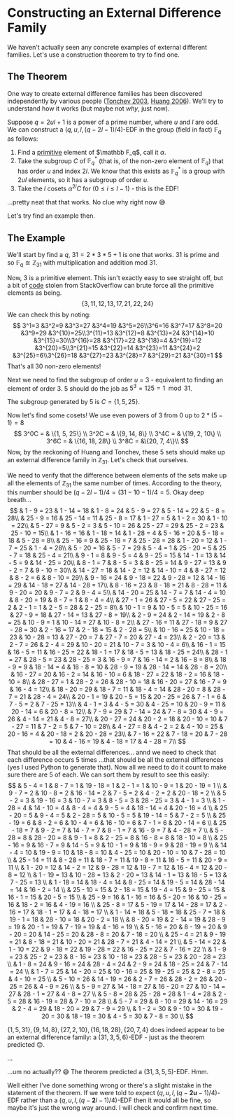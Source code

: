 # Constructing an External Difference Family

We haven't actually seen any concrete examples of external different families. Let's use a construction theorem to try to find one.

## The Theorem

One way to create external difference families has been discovered independently by various people ([Tonchev 2003](https://pages.mtu.edu/~tonchev/dssn.pdf), [Huang 2006](https://link.springer.com/article/10.1007%2Fs10623-006-0005-7)). We'll try to understand how it works (but maybe not *why*, just now).

Suppose $q = 2ul + 1$  is a power of a prime number, where $u$ and $l$ are odd. We can construct a $(q, u, l, (q - 2l - 1)/4)$-EDF in the group (field in fact) $\mathbb F_q$ as follows:

1. Find a [primitive](https://en.wikipedia.org/wiki/Primitive_element_(finite_field)) element of $\mathbb F_q$, call it $\alpha$. 
2. Take the subgroup $C$ of $\mathbb F_q^*$ (that is, of the non-zero element of $\mathbb F_q$) that has order $u$ and index $2l$. We know that this exists as $\mathbb F_q^*$ is a group with $2ul$ elements, so it has a subgroup of order $u$.
3. Take the $l$ cosets $\alpha^{2i}C$ for $(0 \leq i \leq l-1)$ - this is the EDF!

...pretty neat that that works. No clue why right now 😅

Let's try find an example then. 

## The Example

We'll start by find a $q$, $31 = 2*3*5 + 1$ is one that works. 31 is prime and so $\mathbb F_q \cong \mathbb Z_{31}$ with multiplication and addition mod 31. 

Now, $3$ is a primitive element. This isn't exactly easy to see straight off, but a bit of [code](https://stackoverflow.com/questions/40190849/efficient-finding-primitive-roots-modulo-n-using-python) stolen from StackOverflow can brute force all the primitive elements as being.
$$
\{3, 11, 12, 13, 17, 21, 22, 24\}
$$
We can check this by noting:
$$
3^1=3 &3^2=9 &3^3=27 &3^4=19 &3^5=26\\3^6=16 &3^7=17 &3^8=20 &3^9=29 &3^{10}=25\\3^{11}=13 &3^{12}=8 &3^{13}=24 &3^{14}=10 &3^{15}=30\\3^{16}=28 &3^{17}=22 &3^{18}=4 &3^{19}=12 &3^{20}=5\\3^{21}=15 &3^{22}=14 &3^{23}=11 &3^{24}=2 &3^{25}=6\\3^{26}=18 &3^{27}=23 &3^{28}=7 &3^{29}=21 &3^{30}=1
$$
That's all 30 non-zero elements!

Next we need to find the subgroup of order $u$ = 3 - equivalent to finding an element of order 3. $5$ should do the job as $5^3 = 125 = 1 \mod 31$.

The subgroup generated by $5$ is $C = \{1, 5, 25\}$.

Now let's find some cosets! We use even powers of 3 from 0 up to $2*(5 - 1) = 8$
$$
3^0C = & \{1, 5, 25\} \\
3^2C = & \{9, 14, 8\} \\
3^4C = & \{19, 2, 10\} \\
3^6C = & \{16, 18, 28\} \\
3^8C = &\{20, 7, 4\}\\
$$
Now, by the reckoning of Huang and Tonchev, these 5 sets should make up an external difference family in  $\mathbb Z_{31}$. Let's check that ourselves. 

We need to verify that the difference between elements of the sets make up all the elements of $\mathbb Z _{31}$ the same number of times. According to the theory, this number should be $(q - 2l - 1)/4 = (31 - 10 - 1)/4 = 5$. Okay deep breath...
$$
& 1 - 9 = 23 & 1 - 14 = 18 & 1 - 8 = 24 & 5 - 9 = 27 & 5 - 14 = 22 & 5 - 8 = 28\\
 & 25 - 9 = 16 & 25 - 14 = 11 & 25 - 8 = 17 & 1 - 27 = 5 & 1 - 2 = 30 & 1 - 10 = 22\\
 & 5 - 27 = 9 & 5 - 2 = 3 & 5 - 10 = 26 & 25 - 27 = 29 & 25 - 2 = 23 & 25 - 10 = 15\\
 & 1 - 16 = 16 & 1 - 18 = 14 & 1 - 28 = 4 & 5 - 16 = 20 & 5 - 18 = 18 & 5 - 28 = 8\\
 & 25 - 16 = 9 & 25 - 18 = 7 & 25 - 28 = 28 & 1 - 20 = 12 & 1 - 7 = 25 & 1 - 4 = 28\\
 & 5 - 20 = 16 & 5 - 7 = 29 & 5 - 4 = 1 & 25 - 20 = 5 & 25 - 7 = 18 & 25 - 4 = 21\\
 & 9 - 1 = 8 & 9 - 5 = 4 & 9 - 25 = 15 & 14 - 1 = 13 & 14 - 5 = 9 & 14 - 25 = 20\\
 & 8 - 1 = 7 & 8 - 5 = 3 & 8 - 25 = 14 & 9 - 27 = 13 & 9 - 2 = 7 & 9 - 10 = 30\\
 & 14 - 27 = 18 & 14 - 2 = 12 & 14 - 10 = 4 & 8 - 27 = 12 & 8 - 2 = 6 & 8 - 10 = 29\\
 & 9 - 16 = 24 & 9 - 18 = 22 & 9 - 28 = 12 & 14 - 16 = 29 & 14 - 18 = 27 & 14 - 28 = 17\\
 & 8 - 16 = 23 & 8 - 18 = 21 & 8 - 28 = 11 & 9 - 20 = 20 & 9 - 7 = 2 & 9 - 4 = 5\\
 & 14 - 20 = 25 & 14 - 7 = 7 & 14 - 4 = 10 & 8 - 20 = 19 & 8 - 7 = 1 & 8 - 4 = 4\\
 & 27 - 1 = 26 & 27 - 5 = 22 & 27 - 25 = 2 & 2 - 1 = 1 & 2 - 5 = 28 & 2 - 25 = 8\\
 & 10 - 1 = 9 & 10 - 5 = 5 & 10 - 25 = 16 & 27 - 9 = 18 & 27 - 14 = 13 & 27 - 8 = 19\\
 & 2 - 9 = 24 & 2 - 14 = 19 & 2 - 8 = 25 & 10 - 9 = 1 & 10 - 14 = 27 & 10 - 8 = 2\\
 & 27 - 16 = 11 & 27 - 18 = 9 & 27 - 28 = 30 & 2 - 16 = 17 & 2 - 18 = 15 & 2 - 28 = 5\\
 & 10 - 16 = 25 & 10 - 18 = 23 & 10 - 28 = 13 & 27 - 20 = 7 & 27 - 7 = 20 & 27 - 4 = 23\\
 & 2 - 20 = 13 & 2 - 7 = 26 & 2 - 4 = 29 & 10 - 20 = 21 & 10 - 7 = 3 & 10 - 4 = 6\\
 & 16 - 1 = 15 & 16 - 5 = 11 & 16 - 25 = 22 & 18 - 1 = 17 & 18 - 5 = 13 & 18 - 25 = 24\\
 & 28 - 1 = 27 & 28 - 5 = 23 & 28 - 25 = 3 & 16 - 9 = 7 & 16 - 14 = 2 & 16 - 8 = 8\\
 & 18 - 9 = 9 & 18 - 14 = 4 & 18 - 8 = 10 & 28 - 9 = 19 & 28 - 14 = 14 & 28 - 8 = 20\\
 & 16 - 27 = 20 & 16 - 2 = 14 & 16 - 10 = 6 & 18 - 27 = 22 & 18 - 2 = 16 & 18 - 10 = 8\\
 & 28 - 27 = 1 & 28 - 2 = 26 & 28 - 10 = 18 & 16 - 20 = 27 & 16 - 7 = 9 & 16 - 4 = 12\\
 & 18 - 20 = 29 & 18 - 7 = 11 & 18 - 4 = 14 & 28 - 20 = 8 & 28 - 7 = 21 & 28 - 4 = 24\\
 & 20 - 1 = 19 & 20 - 5 = 15 & 20 - 25 = 26 & 7 - 1 = 6 & 7 - 5 = 2 & 7 - 25 = 13\\
 & 4 - 1 = 3 & 4 - 5 = 30 & 4 - 25 = 10 & 20 - 9 = 11 & 20 - 14 = 6 & 20 - 8 = 12\\
 & 7 - 9 = 29 & 7 - 14 = 24 & 7 - 8 = 30 & 4 - 9 = 26 & 4 - 14 = 21 & 4 - 8 = 27\\
 & 20 - 27 = 24 & 20 - 2 = 18 & 20 - 10 = 10 & 7 - 27 = 11 & 7 - 2 = 5 & 7 - 10 = 28\\
 & 4 - 27 = 8 & 4 - 2 = 2 & 4 - 10 = 25 & 20 - 16 = 4 & 20 - 18 = 2 & 20 - 28 = 23\\
 & 7 - 16 = 22 & 7 - 18 = 20 & 7 - 28 = 10 & 4 - 16 = 19 & 4 - 18 = 17 & 4 - 28 = 7\\
$$
That should be all the external differences... annd we need to check that each difference occurs 5 times ...that should be all the external differences (yes I used Python to generate that). Now all we need to do it count to make sure there are 5 of each. We can sort them by result to see this easily:
$$
& 5 - 4 = 1
& 8 - 7 = 1
& 19 - 18 = 1
& 2 - 1 = 1
& 10 - 9 = 1
& 20 - 19 = 1
\\
& 9 - 7 = 2
& 10 - 8 = 2
& 16 - 14 = 2
& 7 - 5 = 2
& 4 - 2 = 2
& 20 - 18 = 2
\\
& 5 - 2 = 3
& 19 - 16 = 3
& 10 - 7 = 3
& 8 - 5 = 3
& 28 - 25 = 3
& 4 - 1 = 3
\\
& 1 - 28 = 4
& 14 - 10 = 4
& 8 - 4 = 4
& 9 - 5 = 4
& 18 - 14 = 4
& 20 - 16 = 4
\\
& 25 - 20 = 5
& 9 - 4 = 5
& 2 - 28 = 5
& 10 - 5 = 5
& 19 - 14 = 5
& 7 - 2 = 5
\\
& 25 - 19 = 6
& 8 - 2 = 6
& 10 - 4 = 6
& 16 - 10 = 6
& 7 - 1 = 6
& 20 - 14 = 6
\\
& 25 - 18 = 7
& 9 - 2 = 7
& 14 - 7 = 7
& 8 - 1 = 7
& 16 - 9 = 7
& 4 - 28 = 7
\\
& 5 - 28 = 8
& 28 - 20 = 8
& 9 - 1 = 8
& 2 - 25 = 8
& 16 - 8 = 8
& 18 - 10 = 8
\\
& 25 - 16 = 9
& 16 - 7 = 9
& 14 - 5 = 9
& 10 - 1 = 9
& 18 - 9 = 9
& 28 - 19 = 9
\\
& 14 - 4 = 10
& 19 - 9 = 10
& 18 - 8 = 10
& 4 - 25 = 10
& 20 - 10 = 10
& 7 - 28 = 10
\\
& 25 - 14 = 11
& 8 - 28 = 11
& 18 - 7 = 11
& 19 - 8 = 11
& 16 - 5 = 11
& 20 - 9 = 11
\\
& 1 - 20 = 12
& 14 - 2 = 12
& 9 - 28 = 12
& 19 - 7 = 12
& 16 - 4 = 12
& 20 - 8 = 12
\\
& 1 - 19 = 13
& 10 - 28 = 13
& 2 - 20 = 13
& 14 - 1 = 13
& 18 - 5 = 13
& 7 - 25 = 13
\\
& 1 - 18 = 14
& 18 - 4 = 14
& 8 - 25 = 14
& 19 - 5 = 14
& 28 - 14 = 14
& 16 - 2 = 14
\\
& 25 - 10 = 15
& 2 - 18 = 15
& 19 - 4 = 15
& 9 - 25 = 15
& 16 - 1 = 15
& 20 - 5 = 15
\\
& 25 - 9 = 16
& 1 - 16 = 16
& 5 - 20 = 16
& 10 - 25 = 16
& 18 - 2 = 16
& 4 - 19 = 16
\\
& 25 - 8 = 17
& 5 - 19 = 17
& 14 - 28 = 17
& 2 - 16 = 17
& 18 - 1 = 17
& 4 - 18 = 17
\\
& 1 - 14 = 18
& 5 - 18 = 18
& 25 - 7 = 18
& 19 - 1 = 18
& 28 - 10 = 18
& 20 - 2 = 18
\\
& 8 - 20 = 19
& 2 - 14 = 19
& 28 - 9 = 19
& 20 - 1 = 19
& 7 - 19 = 19
& 4 - 16 = 19
\\
& 5 - 16 = 20
& 8 - 19 = 20
& 9 - 20 = 20
& 14 - 25 = 20
& 28 - 8 = 20
& 7 - 18 = 20
\\
& 25 - 4 = 21
& 9 - 19 = 21
& 8 - 18 = 21
& 10 - 20 = 21
& 28 - 7 = 21
& 4 - 14 = 21
\\
& 5 - 14 = 22
& 1 - 10 = 22
& 9 - 18 = 22
& 19 - 28 = 22
& 16 - 25 = 22
& 7 - 16 = 22
\\
& 1 - 9 = 23
& 25 - 2 = 23
& 8 - 16 = 23
& 10 - 18 = 23
& 28 - 5 = 23
& 20 - 28 = 23
\\
& 1 - 8 = 24
& 9 - 16 = 24
& 28 - 4 = 24
& 2 - 9 = 24
& 18 - 25 = 24
& 7 - 14 = 24
\\
& 1 - 7 = 25
& 14 - 20 = 25
& 10 - 16 = 25
& 19 - 25 = 25
& 2 - 8 = 25
& 4 - 10 = 25
\\
& 5 - 10 = 26
& 14 - 19 = 26
& 2 - 7 = 26
& 28 - 2 = 26
& 20 - 25 = 26
& 4 - 9 = 26
\\
& 5 - 9 = 27
& 14 - 18 = 27
& 16 - 20 = 27
& 10 - 14 = 27
& 28 - 1 = 27
& 4 - 8 = 27
\\
& 5 - 8 = 28
& 25 - 28 = 28
& 1 - 4 = 28
& 2 - 5 = 28
& 16 - 19 = 28
& 7 - 10 = 28
\\
& 5 - 7 = 29
& 8 - 10 = 29
& 14 - 16 = 29
& 2 - 4 = 29
& 18 - 20 = 29
& 7 - 9 = 29
\\
& 1 - 2 = 30
& 9 - 10 = 30
& 19 - 20 = 30
& 18 - 19 = 30
& 4 - 5 = 30
& 7 - 8 = 30
\\
$$

$\{1, 5, 31\}, \{9, 14, 8\},\{27, 2, 10\},\{16, 18, 28\},\{20, 7, 4\}$ does indeed appear to be an external difference family: a $(31, 3, 5, 6)$-EDF - just as the theorem predicted 😊.

...

...um no actually?? 😅 The theorem predicted a $(31, 3, 5, 5)$-EDF. Hmm.

Well either I've done something wrong or there's a slight mistake in the statement of the theorem. If we were told to expect $(q, u, l, (q - \mathbf{2u} - 1)/4)$-EDF rather than a  $(q, u, l, (q - \mathbf{2}l - 1)/4)$-EDF then it would all be fine, so maybe it's just the wrong way around. I will check and confirm next time.

